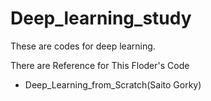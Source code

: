 # Deep_learning_study
These are codes for deep learning.

There are Reference for This Floder's Code
* Deep_Learning_from_Scratch(Saito Gorky)

